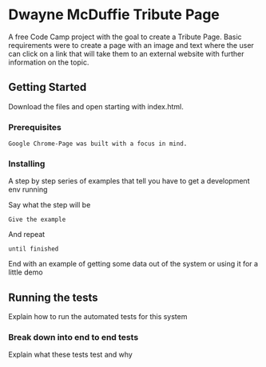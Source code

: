 
# Dwayne McDuffie Tribute Page

A free Code Camp project with the goal to create a Tribute Page. Basic requirements were to create a page with an image and text where the user
can click on a link that will take them to an external website with further information on the topic.

## Getting Started

Download the files and open starting with index.html.

### Prerequisites
```
Google Chrome-Page was built with a focus in mind. 

```

<!-- ```
Give examples
``` -->

### Installing

A step by step series of examples that tell you have to get a development env running

Say what the step will be

```
Give the example
```

And repeat

```
until finished
```

End with an example of getting some data out of the system or using it for a little demo

## Running the tests

Explain how to run the automated tests for this system

### Break down into end to end tests

Explain what these tests test and why


